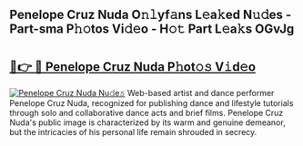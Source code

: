 ## Penelope Cruz Nuda O𝚗𝚕yf𝚊ns L𝚎a𝚔ed N𝚞𝚍es - Part-sma P𝚑𝚘tos Vi𝚍𝚎o - H𝚘𝚝 Part L𝚎a𝚔s OGvJg

# <h2><a href="http://kf0xgq.oniu.top/?m=Penelope+Cruz+Nuda">🔗👉 🔴 Penelope Cruz Nuda P𝚑ot𝚘𝚜 V𝚒d𝚎o</a></h2>

[![Penelope Cruz Nuda Nu𝚍e𝚜](https://i.imgur.com/0qMVB7G.gif)](http://kf0xgq.oniu.top/?m=Penelope+Cruz+Nuda)
Web-based artist and dance performer Penelope Cruz Nuda, recognized for publishing dance and lifestyle tutorials through solo and collaborative dance acts and brief films. Penelope Cruz Nuda's public image is characterized by its warm and genuine demeanor, but the intricacies of his personal life remain shrouded in secrecy.  

